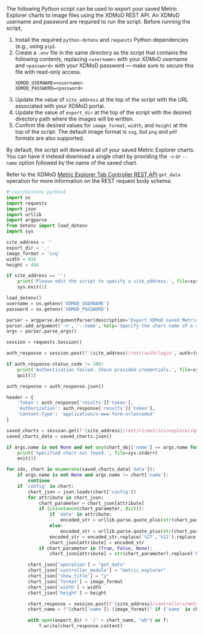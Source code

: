 The following Python script can be used to export your saved Metric Explorer charts to image files using the XDMoD REST API. An XDMoD username and password are required to run the script.
Before running the script,
1. Install the required `python-dotenv` and `requests` Python dependencies (e.g., using `pip`).
1. Create a `.env` file in the same directory as the script that contains the following contents, replacing `<username>` with your XDMoD username and `<password>` with your XDMoD password — make sure to secure this file with read-only access.
    ```
    XDMOD_USERNAME=<username>
    XDMOD_PASSWORD=<password>
    ```
1. Update the value of `site_address` at the top of the script with the URL associated with your XDMoD portal.
1. Update the value of `export_dir` at the top of the script with the desired directory path where the images will be written.
1. Confirm the desired values for `image_format`, `width`, and `height` at the top of the script. The default image format is `svg`, but `png` and `pdf` formats are also supported.

By default, the script will download all of your saved Metric Explorer charts. You can have it instead download a single chart by providing the `-n` or `--name` option followed by the name of the saved chart.

Refer to the XDMoD [Metric Explorer Tab Controller REST API](rest.html#tag/Metric-Explorer/paths/~1controllers~1metric_explorer.php/post) `get_data` operation for more information on the REST request body schema.

```python
#!/usr/bin/env python3
import os
import requests
import json
import urllib
import argparse
from dotenv import load_dotenv
import sys

site_address = ''
export_dir = '.'
image_format = 'svg'
width = 916
height = 484

if site_address == '':
    print('Please edit the script to specify a site_address.', file=sys.stderr)
    sys.exit(1)

load_dotenv()
username = os.getenv('XDMOD_USERNAME')
password = os.getenv('XDMOD_PASSWORD')

parser = argparse.ArgumentParser(description='Export XDMoD saved Metric Explorer charts with the REST API.')
parser.add_argument('-n', '--name', help='Specify the chart name of a saved chart to export.')
args = parser.parse_args()

session = requests.Session()

auth_response = session.post(f'{site_address}/rest/auth/login', auth=(username, password))

if auth_response.status_code != 200:
    print('Authentication failed. Check provided credentials.', file=sys.stderr)
    quit(1)

auth_response = auth_response.json()

header = {
    'Token': auth_response['results']['token'],
    'Authorization': auth_response['results']['token'],
    'Content-Type': 'application/x-www-form-urlencoded'
}

saved_charts = session.get(f'{site_address}/rest/v1/metrics/explorer/queries', headers=header)
saved_charts_data = saved_charts.json()

if args.name is not None and not any(chart_obj['name'] == args.name for chart_obj in saved_charts_data['data']):
    print('Specified chart not found.', file=sys.stderr)
    exit(1)

for idx, chart in enumerate(saved_charts_data['data']):
    if args.name is not None and args.name != chart['name']:
        continue
    if 'config' in chart:
        chart_json = json.loads(chart['config'])
        for attribute in chart_json:
            chart_parameter = chart_json[attribute]
            if (isinstance(chart_parameter, dict)):
                if 'data' in attribute:
                    encoded_str = urllib.parse.quote_plus(str(chart_parameter['data']))
                else:
                    encoded_str = urllib.parse.quote_plus(str(chart_parameter))
                encoded_str = encoded_str.replace('%27','%22').replace('False', 'false').replace('True', 'true').replace('None', 'null')
                chart_json[attribute] = encoded_str
            if chart_parameter in (True, False, None):
                chart_json[attribute] = str(chart_parameter).replace('False', 'false').replace('True', 'true').replace('None', 'null')

        chart_json['operation'] = "get_data"
        chart_json['controller_module'] = "metric_explorer"
        chart_json['show_title'] = "y"
        chart_json['format'] = image_format
        chart_json['width'] = width
        chart_json['height'] = height

        chart_response = session.post(f'{site_address}/controllers/metric_explorer.php', data=chart_json, headers=header)
        chart_name = f"{chart['name']}.{image_format}" if ('name' in chart) else f"xdmod_API_export_{idx}.{image_format}"

        with open(export_dir + '/' + chart_name, "wb") as f:
            f.write(chart_response.content)
```
